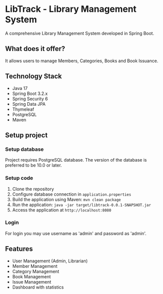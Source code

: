 # LibTrack - Library Management System

A comprehensive Library Management System developed in Spring Boot.

## What does it offer?
It allows users to manage Members, Categories, Books and Book Issuance.

## Technology Stack
- Java 17
- Spring Boot 3.2.x
- Spring Security 6
- Spring Data JPA
- Thymeleaf
- PostgreSQL
- Maven

## Setup project
### Setup database
Project requires PostgreSQL database. The version of the database is preferred to be 10.0 or later.

### Setup code
1. Clone the repository
2. Configure database connection in `application.properties`
3. Build the application using Maven: `mvn clean package`
4. Run the application: `java -jar target/libtrack-0.0.1-SNAPSHOT.jar`
5. Access the application at `http://localhost:8080`

### Login
For login you may use username as 'admin' and password as 'admin'.

## Features
- User Management (Admin, Librarian)
- Member Management
- Category Management
- Book Management
- Issue Management
- Dashboard with statistics
